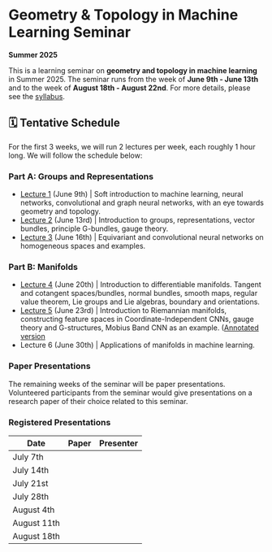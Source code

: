 # Geometry & Topology in Machine Learning Seminar
**Summer 2025**  

This is a learning seminar on **geometry and topology in machine learning** in Summer 2025. The seminar runs from the week of **June 9th - June 13th** and to the week of **August 18th - August 22nd**. For more details, please see the [syllabus](syllabus.pdf).

## 🗓️ Tentative Schedule

For the first 3 weeks, we will run 2 lectures per week, each roughly 1 hour long. We will follow the schedule below:
### Part A: Groups and Representations
- [Lecture 1](lectures/lecture_1.pdf) (June 9th) | Soft introduction to machine learning, neural networks, convolutional and graph neural networks, with an eye towards geometry and topology.
- [Lecture 2](lectures/lecture_2.pdf) (June 13rd) | Introduction to groups, representations, vector bundles, principle G-bundles, gauge theory.
- [Lecture 3](lectures/lecture_3.pdf) (June 16th) | Equivariant and convolutional neural networks on homogeneous spaces and examples.

### Part B: Manifolds
- [Lecture 4](lectures/lecture_4.pdf) (June 20th) | Introduction to differentiable manifolds. Tangent and cotangent spaces/bundles, normal bundles, smooth maps, regular value theorem, Lie groups and Lie algebras, boundary and orientations.
- [Lecture 5](lectures/lecture_5.pdf) (June 23rd) | Introduction to Riemannian manifolds, constructing feature spaces in Coordinate-Independent CNNs, gauge theory and G-structures, Mobius Band CNN as an example. ([Annotated version](lectures/lecture_5_annotated.pdf)
- Lecture 6 (June 30th) | Applications of manifolds in machine learning.

### Paper Presentations

The remaining weeks of the seminar will be paper presentations. Volunteered participants from the seminar would give presentations on a research paper of their choice related to this seminar.

### Registered Presentations

| Date    | Paper | Presenter |
| -------- | ------- |------- |
| July 7th|||
| July 14th|||
| July 21st|||
| July 28th|||
| August 4th|||
| August 11th|||
| August 18th|||
